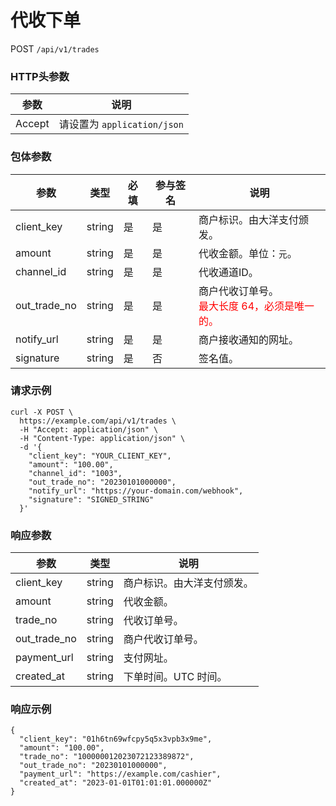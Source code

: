 # 代收下单

POST `/api/v1/trades`

### HTTP头参数 <Badge type="tip" text="Header" vertical="top" />

| 参数     | 说明                      |       
|--------|-------------------------|
| Accept | 请设置为 `application/json` | 

### 包体参数 <Badge type="tip" text="Body" vertical="top" />

| 参数           | 类型     | 必填  | 参与签名 | 说明                                                          |                   
|--------------|--------|-----|------|-------------------------------------------------------------|
| client_key   | string | 是   | 是    | 商户标识。由大洋支付颁发。                                               |                   
| amount       | string | 是   | 是    | 代收金额。单位：`元`。                                                |                   
| channel_id   | string | 是   | 是    | 代收通道ID。                                                     |
| out_trade_no | string | 是   | 是    | 商户代收订单号。<br><span style="color: red">最大长度 64，必须是唯一的。</span> |                   
| notify_url   | string | 是   | 是    | 商户接收通知的网址。                                                  |                   |              
| signature    | string | 是   | 否    | 签名值。                                                        |                   

### 请求示例

```shell{8}
curl -X POST \
  https://example.com/api/v1/trades \
  -H "Accept: application/json" \
  -H "Content-Type: application/json" \
  -d '{
    "client_key": "YOUR_CLIENT_KEY",
    "amount": "100.00",
    "channel_id": "1003",
    "out_trade_no": "20230101000000",
    "notify_url": "https://your-domain.com/webhook",
    "signature": "SIGNED_STRING"
  }'
```

### 响应参数
| 参数           | 类型     | 说明            | 
|--------------|--------|---------------|
| client_key   | string | 商户标识。由大洋支付颁发。 |
| amount       | string | 代收金额。         |
| trade_no     | string | 代收订单号。        |
| out_trade_no | string | 商户代收订单号。      |
| payment_url  | string | 支付网址。         |
| created_at   | string | 下单时间。UTC 时间。  |

### 响应示例

```json{4,6}
{
  "client_key": "01h6tn69wfcpy5q5x3vpb3x9me",
  "amount": "100.00",
  "trade_no": "100000012023072123389872",
  "out_trade_no": "20230101000000",
  "payment_url": "https://example.com/cashier",
  "created_at": "2023-01-01T01:01:01.000000Z"
}
```
